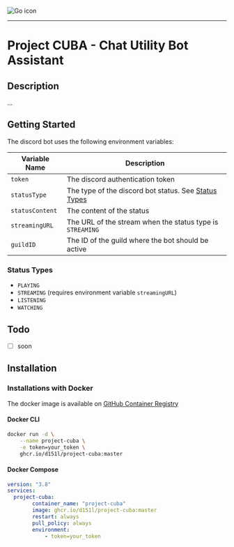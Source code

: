 ![Go icon](https://upload.wikimedia.org/wikipedia/commons/thumb/0/05/Go_Logo_Blue.svg/512px-Go_Logo_Blue.svg.png)

---

# Project CUBA - Chat Utility Bot Assistant

## Description

...

## Getting Started

The discord bot uses the following environment variables:

| Variable Name | Description                        |
|---------------|------------------------------------|
| `token` | The discord authentication token   |
| `statusType` | The type of the discord bot status. See [Status Types](#status-types) |
| `statusContent` | The content of the status          |
| `streamingURL` | The URL of the stream when the status type is `STREAMING` |
| `guildID` | The ID of the guild where the bot should be active |

### Status Types
- `PLAYING`
- `STREAMING` (requires environment variable `streamingURL`)
- `LISTENING`
- `WATCHING`

## Todo
- [ ] soon

## Installation

### Installations with Docker

The docker image is available on [GitHub Container Registry](https://github.com/d151l/discordbot/pkgs/container/discordbot)

#### Docker CLI

```bash
docker run -d \
    --name project-cuba \
    -e token=your_token \
    ghcr.io/d151l/project-cuba:master
```

#### Docker Compose

```yaml
version: "3.8"
services:
  project-cuba:
        container_name: "project-cuba"
        image: ghcr.io/d151l/project-cuba:master
        restart: always
        pull_policy: always
        environment:
            - token=your_token
```
